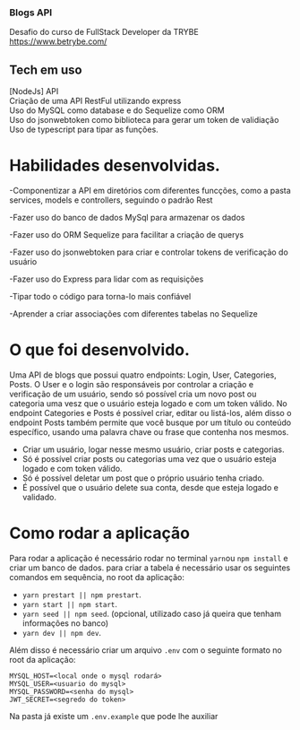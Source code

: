 ### Blogs API

Desafio do curso de FullStack Developer da TRYBE https://www.betrybe.com/

## Tech em uso

[NodeJs] API </br>
Criação de uma API RestFul utilizando express </br>
Uso do MySQL como database e do Sequelize como ORM </br>
Uso do jsonwebtoken como biblioteca para gerar um token de validiação </br>
Uso de typescript para tipar as funções.

# Habilidades desenvolvidas.

-Componentizar a API em diretórios com diferentes funcções, como a pasta services, models e controllers, seguindo o padrão Rest </br>

-Fazer uso do banco de dados MySql para armazenar os dados </br>

-Fazer uso do ORM Sequelize para facilitar a criação de querys </br>

-Fazer uso do jsonwebtoken para criar e controlar tokens de verificação do usuário </br>

-Fazer uso do Express para lidar com as requisições </br>

-Tipar todo o código para torna-lo mais confiável </br>

-Aprender a criar associações com diferentes tabelas no Sequelize </br>


# O que foi desenvolvido.

Uma API de blogs que possui quatro endpoints: Login, User, Categories, Posts. O User e o login são responsáveis por controlar a criação e verificação de um usuário, sendo só possível cria um novo post ou categoria uma vesz que o usuário esteja logado e com um token válido. No endpoint Categories e Posts é possível criar, editar ou listá-los, além disso o endpoint Posts também permite que você busque por um título ou conteúdo específico, usando uma palavra chave ou frase que contenha nos mesmos.

  - Criar um usuário, logar nesse mesmo usuário, criar posts e categorias.
  - Só é possível criar posts ou categorias uma vez que o usuário esteja logado e com token válido.
  - Só é possível deletar um post que o próprio usuário tenha criado.
  - É possível que o usuário delete sua conta, desde que esteja logado e validado.

# Como rodar a aplicação

Para rodar a aplicação é necessário rodar no terminal `yarn`ou `npm install` e criar um banco de dados. para criar a tabela é necessário usar os seguintes comandos em sequência, no root da aplicação: 
  - ```yarn prestart || npm prestart```.
  - ```yarn start || npm start```.
  - ```yarn seed || npm seed```. (opcional, utilizado caso já queira que tenham informações no banco)
  - ```yarn dev || npm dev```.

Além disso é necessário criar um arquivo `.env` com o seguinte formato no root da aplicação:
```
MYSQL_HOST=<local onde o mysql rodará>
MYSQL_USER=<usuario do mysql>
MYSQL_PASSWORD=<senha do mysql>
JWT_SECRET=<segredo do token>
```
Na pasta já existe um `.env.example` que pode lhe auxiliar